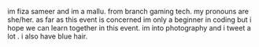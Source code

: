im fiza sameer and im a mallu. from branch gaming tech. my pronouns are she/her.  as far as this event is concerned im only a beginner in coding but i hope we can learn together in this event. im into photography and i tweet a lot . i also have blue hair.
